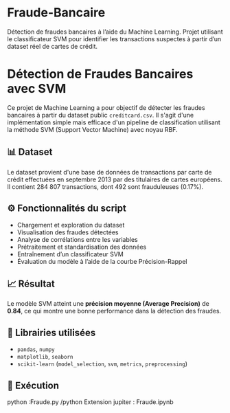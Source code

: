 # Fraude-Bancaire
 Détection de fraudes bancaires à l’aide du Machine Learning. Projet utilisant le classificateur SVM pour identifier les transactions suspectes à partir d’un dataset réel de cartes de crédit.
# Détection de Fraudes Bancaires avec SVM

Ce projet de Machine Learning a pour objectif de détecter les fraudes bancaires à partir du dataset public `creditcard.csv`. Il s'agit d'une implémentation simple mais efficace d'un pipeline de classification utilisant la méthode SVM (Support Vector Machine) avec noyau RBF.

## 📊 Dataset
Le dataset provient d'une base de données de transactions par carte de crédit effectuées en septembre 2013 par des titulaires de cartes européens. Il contient 284 807 transactions, dont 492 sont frauduleuses (0.17%).

## ⚙️ Fonctionnalités du script

- Chargement et exploration du dataset
- Visualisation des fraudes détectées
- Analyse de corrélations entre les variables
- Prétraitement et standardisation des données
- Entraînement d’un classificateur SVM
- Évaluation du modèle à l’aide de la courbe Précision-Rappel

## 📈 Résultat
Le modèle SVM atteint une **précision moyenne (Average Precision)** de **0.84**, ce qui montre une bonne performance dans la détection des fraudes.

## 🔧 Librairies utilisées

- `pandas`, `numpy`
- `matplotlib`, `seaborn`
- `scikit-learn` (`model_selection`, `svm`, `metrics`, `preprocessing`)

## 🧠 Exécution
python :Fraude.py
/python Extension jupiter : Fraude.ipynb
